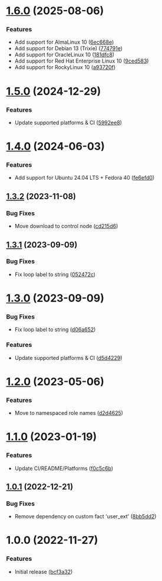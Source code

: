 # [1.6.0](https://github.com/de-it-krachten/ansible-role-passwordstore/compare/v1.5.0...v1.6.0) (2025-08-06)


### Features

* Add support for AlmaLinux 10 ([6ec668e](https://github.com/de-it-krachten/ansible-role-passwordstore/commit/6ec668e8c1513855f6cbdf4162bfd36ff9bcb52e))
* Add support for Debian 13 (Trixie) ([774791e](https://github.com/de-it-krachten/ansible-role-passwordstore/commit/774791e43e1a0540a812ffb62bd13a83869a4c31))
* Add support for OracleLinux 10 ([181dfc8](https://github.com/de-it-krachten/ansible-role-passwordstore/commit/181dfc8ca94717f54edc31ef769e19690af2481d))
* Add support for Red Hat Enterprise Linux 10 ([9ced583](https://github.com/de-it-krachten/ansible-role-passwordstore/commit/9ced583fb3cff513d55368ec38c3b083250a3f5b))
* Add support for RockyLinux 10 ([a93720f](https://github.com/de-it-krachten/ansible-role-passwordstore/commit/a93720f16948d756af5caef2b4ceb589f57bba17))

# [1.5.0](https://github.com/de-it-krachten/ansible-role-passwordstore/compare/v1.4.0...v1.5.0) (2024-12-29)


### Features

* Update supported platforms & CI ([5992ee8](https://github.com/de-it-krachten/ansible-role-passwordstore/commit/5992ee8fe1573b00f39b71fb9dd97b27926e1180))

# [1.4.0](https://github.com/de-it-krachten/ansible-role-passwordstore/compare/v1.3.2...v1.4.0) (2024-06-03)


### Features

* Add support for Ubuntu 24.04 LTS + Fedora 40 ([fe6efd0](https://github.com/de-it-krachten/ansible-role-passwordstore/commit/fe6efd07f85f549614a6ba4839720ea6a80d5d67))

## [1.3.2](https://github.com/de-it-krachten/ansible-role-passwordstore/compare/v1.3.1...v1.3.2) (2023-11-08)


### Bug Fixes

* Move download to control node ([cd215d6](https://github.com/de-it-krachten/ansible-role-passwordstore/commit/cd215d63c812b54a3dd781dedaba7db01cfb9c70))

## [1.3.1](https://github.com/de-it-krachten/ansible-role-passwordstore/compare/v1.3.0...v1.3.1) (2023-09-09)


### Bug Fixes

* Fix loop label to string ([052472c](https://github.com/de-it-krachten/ansible-role-passwordstore/commit/052472cf09bfabcc3bcdbf883cea3c6341452daa))

# [1.3.0](https://github.com/de-it-krachten/ansible-role-passwordstore/compare/v1.2.0...v1.3.0) (2023-09-09)


### Bug Fixes

* Fix loop label to string ([d06a652](https://github.com/de-it-krachten/ansible-role-passwordstore/commit/d06a652a049abeeecdc3eea8b266b64a143ba993))


### Features

* Update supported platforms & CI ([d5d4229](https://github.com/de-it-krachten/ansible-role-passwordstore/commit/d5d4229667b374518a21a8d3c76a6ccd254099b7))

# [1.2.0](https://github.com/de-it-krachten/ansible-role-passwordstore/compare/v1.1.0...v1.2.0) (2023-05-06)


### Features

* Move to namespaced role names ([d2d4625](https://github.com/de-it-krachten/ansible-role-passwordstore/commit/d2d4625ff93dfef5205b3b0e10d03ed52a21a293))

# [1.1.0](https://github.com/de-it-krachten/ansible-role-passwordstore/compare/v1.0.1...v1.1.0) (2023-01-19)


### Features

* Update CI/README/Platforms ([f0c5c6b](https://github.com/de-it-krachten/ansible-role-passwordstore/commit/f0c5c6b257ea52f45aea9cdee8d9e05ff73c8a61))

## [1.0.1](https://github.com/de-it-krachten/ansible-role-passwordstore/compare/v1.0.0...v1.0.1) (2022-12-21)


### Bug Fixes

* Remove dependency on custom fact 'user_ext' ([8bb5dd2](https://github.com/de-it-krachten/ansible-role-passwordstore/commit/8bb5dd27ae10173e3628d9aac125ec6f61332777))

# 1.0.0 (2022-11-27)


### Features

* Initial release ([bcf3a32](https://github.com/de-it-krachten/ansible-role-passwordstore/commit/bcf3a32b5b52db64d80db4956820ede452524863))
